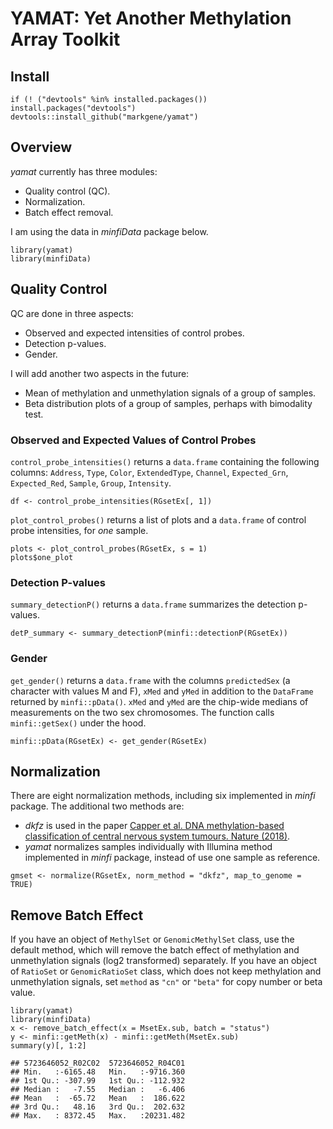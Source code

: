 # YAMAT: Yet Another Methylation Array Toolkit

## Install

```{r, install_yamat}
if (! ("devtools" %in% installed.packages()) install.packages("devtools")
devtools::install_github("markgene/yamat")
```

## Overview

*yamat* currently has three modules:

* Quality control (QC).
* Normalization.
* Batch effect removal.

I am using the data in *minfiData* package below.

```{r}
library(yamat)
library(minfiData)
```

## Quality Control

QC are done in three aspects:

* Observed and expected intensities of control probes.
* Detection p-values.
* Gender.

I will add another two aspects in the future:

* Mean of methylation and unmethylation signals of a group of samples.
* Beta distribution plots of a group of samples, perhaps with bimodality 
test.

### Observed and Expected Values of Control Probes

`control_probe_intensities()` returns a `data.frame` containing the following 
columns: `Address`, `Type`, `Color`, `ExtendedType`, `Channel`, `Expected_Grn`, 
`Expected_Red`, `Sample`, `Group`, `Intensity`.

```{r, control_probe_intensities}
df <- control_probe_intensities(RGsetEx[, 1])
```

`plot_control_probes()` returns a list of plots and a `data.frame` of control 
probe intensities, for *one* sample.

```{r, plot_control_probes}
plots <- plot_control_probes(RGsetEx, s = 1)
plots$one_plot
```

### Detection P-values

`summary_detectionP()` returns a `data.frame` summarizes the detection p-values.

```{r, detp}
detP_summary <- summary_detectionP(minfi::detectionP(RGsetEx))
```

### Gender

`get_gender()` returns a `data.frame` with the columns `predictedSex` 
(a character with values M and F), `xMed` and `yMed` in addition to 
the `DataFrame` returned by `minfi::pData()`. `xMed` and `yMed` are the 
chip-wide medians of measurements on the two sex chromosomes. The function 
calls `minfi::getSex()` under the hood.

```{r gender}
minfi::pData(RGsetEx) <- get_gender(RGsetEx)
```

## Normalization

There are eight normalization methods, including six implemented in *minfi* 
package. The additional two methods are:

* *dkfz* is used in the paper [Capper et al. DNA methylation-based classification 
of central nervous system tumours. Nature (2018)](https://www.ncbi.nlm.nih.gov/pubmed/29539639). 
* *yamat* normalizes samples individually with Illumina method implemented in 
*minfi* package, instead of use one sample as reference.

```{r normalization}
gmset <- normalize(RGsetEx, norm_method = "dkfz", map_to_genome = TRUE)
```

## Remove Batch Effect

If you have an object of `MethylSet` or `GenomicMethylSet` class, use the default 
method, which will remove the batch effect of methylation and unmethylation 
signals (log2 transformed) separately. If you have an object of `RatioSet` or 
`GenomicRatioSet` class, which does not keep methylation and unmethylation 
signals, set `method` as `"cn"` or `"beta"` for copy number or beta value. 

```{r, batch_effect}
library(yamat)
library(minfiData)
x <- remove_batch_effect(x = MsetEx.sub, batch = "status")
y <- minfi::getMeth(x) - minfi::getMeth(MsetEx.sub)
summary(y)[, 1:2]

## 5723646052_R02C02  5723646052_R04C01  
## Min.   :-6165.48   Min.   :-9716.360  
## 1st Qu.: -307.99   1st Qu.: -112.932  
## Median :   -7.55   Median :   -6.406  
## Mean   :  -65.72   Mean   :  186.622  
## 3rd Qu.:   48.16   3rd Qu.:  202.632  
## Max.   : 8372.45   Max.   :20231.482 
```

